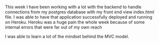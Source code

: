 This week I have been working with a lot with the backend to handle connections from my postgres database with my front end view index.html file.
I was able to have that application successfully deployed and running on Heroku. Heroku was a huge pain the whole week because of
some internal errors that were far out of my own reach

I was able to learn a lot of the mindset behind the MVC model.

